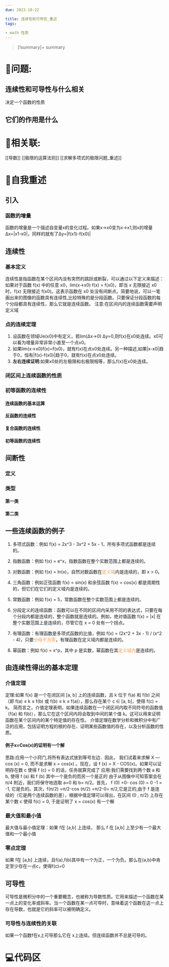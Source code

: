 ```yaml
---
due: 2023-10-22 

title: 连续性和可导性_重述
tags:
 
- math 性质
---
```



> [!summary]+ summary
> 


# 🤔问题:
## 连续性和可导性与什么相关
决定一个函数的性质

## 它们的作用是什么


# 🤔相关联:
[[导数]]
[[极限的运算法则]]
[[求解多项式的极限问题_重述]]

# 📘自我重述
## 引入
### 函数的增量
函数的增量是一个描述自变量x的变化过程。如果x->x0变为x->x1,则x的增量Δx=|x1-x0|，同样的就有了Δy=|f(x1)-f(x0)|
## 连续性
### 基本定义
连续性是指函数在某个区间内没有突然的跳跃或断裂，可以通过以下定义来描述：如果对于函数 f(x) 中的任意 x0，lim(x->x0) f(x) = f(x0)，即当 x 无限接近 x0 时，f(x) 无限接近 f(x0)。这表示函数在 x0 处没有间断点。简要地说，可以一笔画出来的图像的函数具有连续性,比较特殊的是分段函数。只要保证分段函数的每个分段都具有连续性，那么它就是连续函数。
注意:在区间内的连续函数需要声明定义域
### 点的连续定理
1. 设函数在领域Ue(x0)中有定义，若lim(Δx->0) Δy=0,则f(x)在x0处连续。x0可以看为增量非常非常小直至一个点x0。
2. 如果lim(x->x0)f(x)=f(x0)，就有f(x)在点x0处连续。另一种描述,如果|x-x0|趋于0，恒有|f(x)-f(x0)|趋于0，就有f(x)在点x0处连续。
3. **左右连续证明**:如果x0处的左极限和右极限相等，那么f(x)在x0处连续。

### 闭区间上连续函数的性质

### 初等函数的连续性

#### 连续函数的基本运算
#### 反函数的连续性

#### 复合函数的连续性

#### 初等函数的连续性

## 间断性
### 定义
### 类型
#### 第一类
#### 第二类


## 一些连续函数的例子
1. 多项式函数：例如 f(x) = 2x^3 - 3x^2 + 5x - 1，所有多项式函数都是连续的。
    
2. 指数函数：例如 f(x) = e^x，指数函数在整个实数范围上都是连续的。
    
3. 对数函数：例如 f(x) = ln(x)，自然对数函数在<font color="#f79646">定义域</font>内是连续的，即 x > 0。
    
4. 三角函数：例如正弦函数 f(x) = sin(x) 和余弦函数 f(x) = cos(x) 都是周期性的，但它们在它们的定义域内是连续的。
    
5. 常数函数：例如 f(x) = 5，常数函数在整个实数范围上都是连续的。
    
6. 分段定义的连续函数：函数可以在不同的区间内采用不同的表达式，只要在每个分段内都是连续的，整个函数就是连续的。例如，绝对值函数 f(x) = |x| 在整个实数范围上是连续的，尽管它在 x = 0 处有一个拐点。
    
7. 有理函数：有理函数是多项式函数的比值，例如 f(x) = (2x^2 + 3x - 1) / (x^2 - 4)，只要<font color="#f79646">分母不为零</font>，有理函数在定义域内都是连续的。
    
8. 幂函数：例如 f(x) = x^p，其中 p 是实数，幂函数在其<font color="#f79646">定义域内</font>是连续的。

## 由连续性得出的基本定理
### 介值定理
定理:如果 f(x) 是一个在闭区间 \[a, b] 上的连续函数，且 k 位于 f(a) 和 f(b) 之间（即 f(a) ≤ k ≤ f(b) 或 f(b) ≤ k ≤ f(a)），那么存在某个 c ∈ \[a, b]，使得 f(c) = k。
简而言之，介值定理表明，如果连续函数在一个闭区间内取不同符号的函数值（f(a) 和 f(b)），那么它在这个区间内将会取到中间的某个值 k。这可以用来证明函数在某个区间内的某个特定值的存在性。
介值定理在数学分析和微积分中有广泛的应用，包括证明方程的根的存在、证明某些函数值的存在，以及分析函数的性质。
#### 例子x=Cos(x)的证明有一个解
思路:应用一个小窍门,将所有表达式放到等号左边．因此， 我们试着来求解 X — cos (x) = 0, 而不是求解 x = cos(x) 。现在，设 f (x) = X - COS(x)。如果可以证明存在数 c 使得 f (c) = 0 的话，任务就算完成了
应用:我们需要找到两个数 a 和 b, 使得 f (a) 和 f (b) 其中一个是负的而另一个是正的 由于从图像中可知答案会在π/4 附近，我们将保守地选取 a=0 和 b= π/2。首先， f (0) =0- cos (0) = 0 -1 = -1, 它是负的。其次，f(π/2) =π/2-cos (π/2) =π/2-0= π/2,它是正的,由于 f 是连续的（它是两个连续函数的差），根据中值定理可以得出，在区间 (0 , π/2) 上存在某个数 c 使得 f(c) = 0, 于是证明了 x = cos(x) 有一个解

### 最大值和最小值
最大值与最小值定理：如果 f在 \[a,b] 上连续， 那么 f 在 \[a,b] 上至少有一个最大值和一个最小值

### 零点定理
如果 f在 \[a,b] 上连续，且f(a),f(b)其中有一个为正，一个为负。那么在(a,b)中肯定至少存在一点c，使得f(c)=0
## 可导性
可导性是微积分中的一个重要概念，也被称为导数性质。它用来描述一个函数在某一点上的变化率或斜率。当一个函数在某一点可导时，意味着这个函数在这一点上存在导数，也就是它的斜率可以被明确定义。
### 可导性与连续性的关联
如果一个函数f在x上可导那么它在 x上连续。但连续函数并不总是可导的。



# 💻代码区